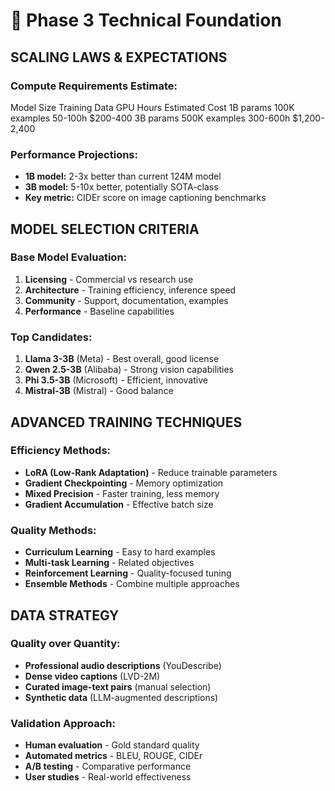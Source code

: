 # 🔧 Phase 3 Technical Foundation

## SCALING LAWS & EXPECTATIONS

### Compute Requirements Estimate:
Model Size	Training Data	GPU Hours	Estimated Cost
1B params	100K examples	50-100h	$200-400
3B params	500K examples	300-600h	$1,200-2,400

### Performance Projections:
- **1B model:** 2-3x better than current 124M model
- **3B model:** 5-10x better, potentially SOTA-class
- **Key metric:** CIDEr score on image captioning benchmarks

## MODEL SELECTION CRITERIA

### Base Model Evaluation:
1. **Licensing** - Commercial vs research use
2. **Architecture** - Training efficiency, inference speed  
3. **Community** - Support, documentation, examples
4. **Performance** - Baseline capabilities

### Top Candidates:
1. **Llama 3-3B** (Meta) - Best overall, good license
2. **Qwen 2.5-3B** (Alibaba) - Strong vision capabilities
3. **Phi 3.5-3B** (Microsoft) - Efficient, innovative
4. **Mistral-3B** (Mistral) - Good balance

## ADVANCED TRAINING TECHNIQUES

### Efficiency Methods:
- **LoRA (Low-Rank Adaptation)** - Reduce trainable parameters
- **Gradient Checkpointing** - Memory optimization
- **Mixed Precision** - Faster training, less memory
- **Gradient Accumulation** - Effective batch size

### Quality Methods:
- **Curriculum Learning** - Easy to hard examples
- **Multi-task Learning** - Related objectives
- **Reinforcement Learning** - Quality-focused tuning
- **Ensemble Methods** - Combine multiple approaches

## DATA STRATEGY

### Quality over Quantity:
- **Professional audio descriptions** (YouDescribe)
- **Dense video captions** (LVD-2M)
- **Curated image-text pairs** (manual selection)
- **Synthetic data** (LLM-augmented descriptions)

### Validation Approach:
- **Human evaluation** - Gold standard quality
- **Automated metrics** - BLEU, ROUGE, CIDEr
- **A/B testing** - Comparative performance
- **User studies** - Real-world effectiveness
